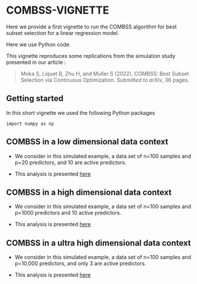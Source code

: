 # COMBSS-VIGNETTE

Here we provide a first vignette to run the COMBSS algorithm for best subset selection for a linear regression model.

Here we use Python code. 


This vignette reproduces some replications from the simulation study presented in our article :

> Moka S, Liquet B, Zhu H, and Muller S (2022). COMBSS: Best Subset Selection via Continuous Optimization. *Submitted to arXiv*, 36 pages.


## Getting started

In this short vignette we used the following Python packages

```
import numpy as np

```

##  COMBSS in a low dimensional data context

- We consider in this simulated example, a data set of n=100 samples and p=20 predictors, and 10 are active predictors.

- This analysis is presented [here](/Low_dimensional_example.md)

 
## COMBSS in a high dimensional data context

- We consider in this simulated example, a data set of n=100 samples and p=1000 predictors and 10 active predictors.

- This analysis is presented [here](/High_dimensional_example.md)


## COMBSS in a ultra high dimensional data context

- We consider in this simulated example, a data set of n=100 samples and p=10,000 predictors, and only 3 are active predictors.

- This analysis is presented [here](/Ultra_High_dimensional_example.md)
